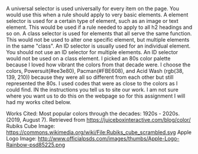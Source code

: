 A universal selector is used universally for every item on the page. You would use this when a rule should apply to very basic elements. A element selector is used for a certain type of element, such as an image or text element.  This would be used if a rule needed to apply to all h2 headings and so on.  A class selector is used for elements that all serve the same function.  This would not be used to alter one specific element, but multiple elements in the same "class".  An ID selector is usually used for an individual element.  You should not use an ID selector for multiple elements. An ID selector would not be used on a class element.
I picked an 80s color palette because I loved how vibrant the colors from that decade were.  I choose the colors, Powersuit(#ee3e80), Pacman(#FBE608), and Acid Wash (rgb(38, 139, 210)) because they were all so different from each other but still represented the 80s.  I used codes that were as close to the colors as I could find.
IN the instructions you tell us to site our work.  I am not sure where you want us to do this on the webpage so for this assignment I will had my works cited below.

Works Cited:
Most popular colors through the decades: 1920s - 2020s. (2019, August 7). Retrieved from https://juiceboxinteractive.com/blog/color/
Rubiks Cube Image:
https://commons.wikimedia.org/wiki/File:Rubiks_cube_scrambled.svg
Apple Logo Image:
http://www.officialpsds.com/images/thumbs/Apple-Logo-Rainbow-psd85225.png
